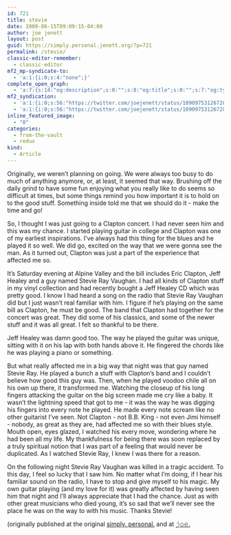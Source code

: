 ```yaml
---
id: 721
title: stevie
date: 2000-06-15T09:09:15-04:00
author: joe jenett
layout: post
guid: https://simply.personal.jenett.org/?p=721
permalink: /stevie/
classic-editor-remember:
  - classic-editor
mf2_mp-syndicate-to:
  - 'a:1:{i:0;s:4:"none";}'
complete_open_graph:
  - 'a:7:{s:14:"og:description";s:0:"";s:8:"og:title";s:0:"";s:7:"og:type";s:0:"";s:12:"twitter:card";s:7:"summary";s:15:"twitter:creator";s:0:"";s:19:"twitter:description";s:0:"";s:8:"og:image";s:0:"";}'
mf2_syndication:
  - 'a:1:{i:0;s:56:"https://twitter.com/joejenett/status/1090975312672894976";}'
  - 'a:1:{i:0;s:56:"https://twitter.com/joejenett/status/1090975312672894976";}'
inline_featured_image:
  - "0"
categories:
  - from-the-vault
  - redux
kind:
  - Article
---
```

Originally, we weren’t planning on going. We were always too busy to do much of anything anymore, or, at least, it seemed that way. Brushing off the daily grind to have some fun enjoying what you really like to do seems so difficult at times, but some things remind you how important it is to hold on to the good stuff. Something inside told me that we should do it - make the time and go!

So, I thought I was just going to a Clapton concert. I had never seen him and this was my chance. I started playing guitar in college and Clapton was one of my earliest inspirations. I’ve always had this thing for the blues and he played it so well. We did go, excited on the way that we were gonna see the man. As it turned out, Clapton was just a part of the experience that affected me so.

It’s Saturday evening at Alpine Valley and the bill includes Eric Clapton, Jeff Healey and a guy named Stevie Ray Vaughan. I had all kinds of Clapton stuff in my vinyl collection and had recently bought a Jeff Healey CD which was pretty good. I know I had heard a song on the radio that Stevie Ray Vaughan did but I just wasn’t real familiar with him. I figure if he’s playing on the same bill as Clapton, he must be good. The band that Clapton had together for the concert was great. They did some of his classics, and some of the newer stuff and it was all great. I felt so thankful to be there.

Jeff Healey was damn good too. The way he played the guitar was unique, sitting with it on his lap with both hands above it. He fingered the chords like he was playing a piano or something.

But what really affected me in a big way that night was that guy named Stevie Ray. He played a bunch a stuff with Clapton’s band and I couldn’t believe how good this guy was. Then, when he played voodoo chile all on his own up there, it transformed me. Watching the closeup of his long fingers attacking the guitar on the big screen made me cry like a baby. It wasn’t the lightning speed that got to me - it was the way he was digging his fingers into every note he played. He made every note scream like no other guitarist I’ve seen. Not Clapton - not B.B. King - not even Jimi himself - nobody, as great as they are, had affected me so with their blues style. Mouth open, eyes glazed, I watched his every move, wondering where he had been all my life. My thankfulness for being there was soon replaced by a truly spiritual notion that I was part of a feeling that would never be duplicated. As I watched Stevie Ray, I knew I was there for a reason.

On the following night Stevie Ray Vaughan was killed in a tragic accident. To this day, I feel so lucky that I saw him. No matter what I’m doing, if I hear his familiar sound on the radio, I have to stop and give myself to his magic. My own guitar playing (and my love for it) was greatly affected by having seen him that night and I’ll always appreciate that I had the chance. Just as with other great musicians who died young, it’s so sad that we’ll never see the place he was on the way to with his music. Thanks Stevie!

(originally published at the original [simply. personal.](https://jenett.org/core/?seek=stevie "") and at [𝚓𝚘𝚎.](https://joe.jenett.org/stevie/ "")
